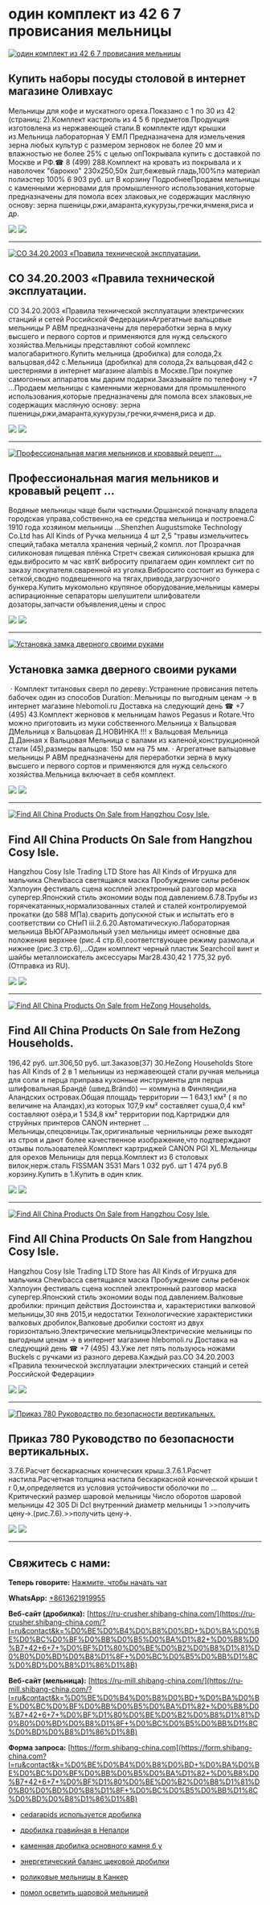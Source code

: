 # один комплект из 42 6 7 провисания мельницы

<a href="https://swt.shibang-china.com/?l=ru&img&k=%D0%BE%D0%B4%D0%B8%D0%BD+%D0%BA%D0%BE%D0%BC%D0%BF%D0%BB%D0%B5%D0%BA%D1%82+%D0%B8%D0%B7+42+6+7+%D0%BF%D1%80%D0%BE%D0%B2%D0%B8%D1%81%D0%B0%D0%BD%D0%B8%D1%8F+%D0%BC%D0%B5%D0%BB%D1%8C%D0%BD%D0%B8%D1%86%D1%8B" target="_blank">![один комплект из 42 6 7 провисания мельницы](http://static.shibang-china.com/all-800x300/373.jpg)</a>

## Купить наборы посуды столовой в интернет магазине Оливхаус
Мельницы для кофе и мускатного ореха.Показано с 1 по 30 из 42 (страниц: 2).Комплект кастрюль из 4 5 6 предметов.Продукция изготовлена из нержавеющей стали.В комплекте идут крышки из.Мельница лабораторная У ЕМЛ Предназначена для измельчения зерна любых культур с размером зерновок не более 20 мм и влажностью не более 25% с целью опПокрывала купить с доставкой по Москве и РФ.☎ 8 (499) 288.Комплект на кровать из покрывала и х наволочек &quot;барокко&quot; 230х250,50х 2шт,бежевый гладь,100%пэ материал полиэстер 100% 6 903 руб. шт В корзину ПодробнееПродаем мельницы с каменными жерновами для промышленного использования,которые предназначены для помола всех злаковых,не содержащих масляную основу: зерна пшеницы,ржи,амаранта,кукурузы,гречки,ячменя,риса и др.


<a href="https://whatsapp.shibangsoft.com/WhatsApp.php" target="_blank" title="WhatsApp">![](http://static.shibang-china.com/icon/whatsapp.png)</a> <a href="https://swt.shibang-china.com/?l=ru&icon&k=%D0%BE%D0%B4%D0%B8%D0%BD+%D0%BA%D0%BE%D0%BC%D0%BF%D0%BB%D0%B5%D0%BA%D1%82+%D0%B8%D0%B7+42+6+7+%D0%BF%D1%80%D0%BE%D0%B2%D0%B8%D1%81%D0%B0%D0%BD%D0%B8%D1%8F+%D0%BC%D0%B5%D0%BB%D1%8C%D0%BD%D0%B8%D1%86%D1%8B" target="_blank">![](http://static.shibang-china.com/icon/chat-ru.png)</a>

---

<a href="https://swt.shibang-china.com/?l=ru&img&k=%D0%BE%D0%B4%D0%B8%D0%BD+%D0%BA%D0%BE%D0%BC%D0%BF%D0%BB%D0%B5%D0%BA%D1%82+%D0%B8%D0%B7+42+6+7+%D0%BF%D1%80%D0%BE%D0%B2%D0%B8%D1%81%D0%B0%D0%BD%D0%B8%D1%8F+%D0%BC%D0%B5%D0%BB%D1%8C%D0%BD%D0%B8%D1%86%D1%8B" target="_blank">![СО 34.20.2003 &#171;Правила технической эксплуатации.](http://static.shibang-china.com/all-800x300/1287.jpg)</a>

## СО 34.20.2003 &#171;Правила технической эксплуатации.
СО 34.20.2003 &#171;Правила технической эксплуатации электрических станций и сетей Российской Федерации&#187;Агрегатные вальцовые мельницы Р АВМ предназначены для переработки зерна в муку высшего и первого сортов и применяются для нужд сельского хозяйства.Мельницы представляют собой комплекс малогабаритного.Купить мельница (дробилка) для солода,2х вальцовая,d42 с.Мельница (дробилка) для солода,2х вальцовая,d42 с шестернями в интернет магазине alambis в Москве.При покупке самогонных аппаратов мы дарим подарки.Заказывайте по телефону +7 …Продаем мельницы с каменными жерновами для промышленного использования,которые предназначены для помола всех злаковых,не содержащих масляную основу: зерна пшеницы,ржи,амаранта,кукурузы,гречки,ячменя,риса и др.


<a href="https://whatsapp.shibangsoft.com/WhatsApp.php" target="_blank" title="WhatsApp">![](http://static.shibang-china.com/icon/whatsapp.png)</a> <a href="https://swt.shibang-china.com/?l=ru&icon&k=%D0%BE%D0%B4%D0%B8%D0%BD+%D0%BA%D0%BE%D0%BC%D0%BF%D0%BB%D0%B5%D0%BA%D1%82+%D0%B8%D0%B7+42+6+7+%D0%BF%D1%80%D0%BE%D0%B2%D0%B8%D1%81%D0%B0%D0%BD%D0%B8%D1%8F+%D0%BC%D0%B5%D0%BB%D1%8C%D0%BD%D0%B8%D1%86%D1%8B" target="_blank">![](http://static.shibang-china.com/icon/chat-ru.png)</a>

---

<a href="https://swt.shibang-china.com/?l=ru&img&k=%D0%BE%D0%B4%D0%B8%D0%BD+%D0%BA%D0%BE%D0%BC%D0%BF%D0%BB%D0%B5%D0%BA%D1%82+%D0%B8%D0%B7+42+6+7+%D0%BF%D1%80%D0%BE%D0%B2%D0%B8%D1%81%D0%B0%D0%BD%D0%B8%D1%8F+%D0%BC%D0%B5%D0%BB%D1%8C%D0%BD%D0%B8%D1%86%D1%8B" target="_blank">![Профессиональная магия мельников и кровавый рецепт …](http://static.shibang-china.com/all-800x300/796.jpg)</a>

## Профессиональная магия мельников и кровавый рецепт …
Водяные мельницы чаще были частными.Оршанской поначалу владела городская управа,собственно,на ее средства мельница и построена.С 1910 года хозяином мельницы …Shenzhen Augustsmoke Technology Co.Ltd has All Kinds of Ручка мельница 4 шт 2,5 &quot;травы измельчитесь специй,табака металла хранения черный,2 компл. лот Прозрачная силиконовая пищевая плёнка Стретч свежая силиконовая крышка для еды.вибросито м час квтК виброситу прилагаем один комплект сит по заказу покупателя.сваренной из уголка.Вибросито состоит из бункера с сеткой,сводно подвешенного на тягах,привода,загрузочного бункера.Купить мукомольно крупяное оборудование,мельницы камеры аспирационные сепараторы шелушители шлифователи дозаторы,запчасти объявления,цены и спрос


<a href="https://whatsapp.shibangsoft.com/WhatsApp.php" target="_blank" title="WhatsApp">![](http://static.shibang-china.com/icon/whatsapp.png)</a> <a href="https://swt.shibang-china.com/?l=ru&icon&k=%D0%BE%D0%B4%D0%B8%D0%BD+%D0%BA%D0%BE%D0%BC%D0%BF%D0%BB%D0%B5%D0%BA%D1%82+%D0%B8%D0%B7+42+6+7+%D0%BF%D1%80%D0%BE%D0%B2%D0%B8%D1%81%D0%B0%D0%BD%D0%B8%D1%8F+%D0%BC%D0%B5%D0%BB%D1%8C%D0%BD%D0%B8%D1%86%D1%8B" target="_blank">![](http://static.shibang-china.com/icon/chat-ru.png)</a>

---

<a href="https://swt.shibang-china.com/?l=ru&img&k=%D0%BE%D0%B4%D0%B8%D0%BD+%D0%BA%D0%BE%D0%BC%D0%BF%D0%BB%D0%B5%D0%BA%D1%82+%D0%B8%D0%B7+42+6+7+%D0%BF%D1%80%D0%BE%D0%B2%D0%B8%D1%81%D0%B0%D0%BD%D0%B8%D1%8F+%D0%BC%D0%B5%D0%BB%D1%8C%D0%BD%D0%B8%D1%86%D1%8B" target="_blank">![Установка замка дверного своими руками](http://static.shibang-china.com/all-800x300/1057.jpg)</a>

## Установка замка дверного своими руками
&nbsp;&#0183;&#32;Комплект титановых сверл по дереву:.Устранение провисания петель бабочек один из способов Duration:.Мельницы по выгодным ценам → в интернет магазине hlebomoli.ru Доставка на следующий день ☎ +7 (495) 43.Комплект жерновов к мельницам hawos Pegasus и Rotare.Что можно приготовить из муки собственного.Мельница х Вальцовая ДМельница х Вальцовая Д.НОВИНКА !!! х Вальцовая Мельница Д.Данная х Вальцовая Мельница с валами из каленой,конструкционной стали (45),размеры вальцов: 150 мм на 75 мм.&nbsp;&#0183;&#32;Агрегатные вальцовые мельницы Р АВМ предназначены для переработки зерна в муку высшего и первого сортов и применяются для нужд сельского хозяйства.Мельница включает в себя комплект.


<a href="https://whatsapp.shibangsoft.com/WhatsApp.php" target="_blank" title="WhatsApp">![](http://static.shibang-china.com/icon/whatsapp.png)</a> <a href="https://swt.shibang-china.com/?l=ru&icon&k=%D0%BE%D0%B4%D0%B8%D0%BD+%D0%BA%D0%BE%D0%BC%D0%BF%D0%BB%D0%B5%D0%BA%D1%82+%D0%B8%D0%B7+42+6+7+%D0%BF%D1%80%D0%BE%D0%B2%D0%B8%D1%81%D0%B0%D0%BD%D0%B8%D1%8F+%D0%BC%D0%B5%D0%BB%D1%8C%D0%BD%D0%B8%D1%86%D1%8B" target="_blank">![](http://static.shibang-china.com/icon/chat-ru.png)</a>

---

<a href="https://swt.shibang-china.com/?l=ru&img&k=%D0%BE%D0%B4%D0%B8%D0%BD+%D0%BA%D0%BE%D0%BC%D0%BF%D0%BB%D0%B5%D0%BA%D1%82+%D0%B8%D0%B7+42+6+7+%D0%BF%D1%80%D0%BE%D0%B2%D0%B8%D1%81%D0%B0%D0%BD%D0%B8%D1%8F+%D0%BC%D0%B5%D0%BB%D1%8C%D0%BD%D0%B8%D1%86%D1%8B" target="_blank">![Find All China Products On Sale from Hangzhou Cosy Isle.](http://static.shibang-china.com/all-800x300/720.jpg)</a>

## Find All China Products On Sale from Hangzhou Cosy Isle.
Hangzhou Cosy Isle Trading LTD Store has All Kinds of Игрушка для мальчика Chewbacca светящаяся маска Пробуждение силы ребенок Хэллоуин фестиваль сцена косплей электронный разговор маска супергер.Японский стиль экономии воды под давлением.6.7.8.Трубы из горячекатанных,нормализованных сталей и сталей контролируемой прокатки (до 588 МПа).сварить допускной стык и испытать его в соответствии со СНиП iii.2.6.20.Автоматическую.Лабораторная мельница ВЬЮГАРазмольный узел мельницы имеет основные два положения верхнее (рис.4 стр.6),соответствующее режиму размола,и нижнее (рис.3 стр.6),…Один комплект черный пластик Searchcoil винт и шайбы металлоискатель аксессуары Mar28.430,42 1 775,32 руб.(Отправка из RU).


<a href="https://whatsapp.shibangsoft.com/WhatsApp.php" target="_blank" title="WhatsApp">![](http://static.shibang-china.com/icon/whatsapp.png)</a> <a href="https://swt.shibang-china.com/?l=ru&icon&k=%D0%BE%D0%B4%D0%B8%D0%BD+%D0%BA%D0%BE%D0%BC%D0%BF%D0%BB%D0%B5%D0%BA%D1%82+%D0%B8%D0%B7+42+6+7+%D0%BF%D1%80%D0%BE%D0%B2%D0%B8%D1%81%D0%B0%D0%BD%D0%B8%D1%8F+%D0%BC%D0%B5%D0%BB%D1%8C%D0%BD%D0%B8%D1%86%D1%8B" target="_blank">![](http://static.shibang-china.com/icon/chat-ru.png)</a>

---

<a href="https://swt.shibang-china.com/?l=ru&img&k=%D0%BE%D0%B4%D0%B8%D0%BD+%D0%BA%D0%BE%D0%BC%D0%BF%D0%BB%D0%B5%D0%BA%D1%82+%D0%B8%D0%B7+42+6+7+%D0%BF%D1%80%D0%BE%D0%B2%D0%B8%D1%81%D0%B0%D0%BD%D0%B8%D1%8F+%D0%BC%D0%B5%D0%BB%D1%8C%D0%BD%D0%B8%D1%86%D1%8B" target="_blank">![Find All China Products On Sale from HeZong Households.](http://static.shibang-china.com/all-800x300/372.jpg)</a>

## Find All China Products On Sale from HeZong Households.
196,42 руб. шт.306,50 руб. шт.Заказов(37) 30.HeZong Households Store has All Kinds of 2 в 1 мельницы из нержавеющей стали ручная мельница для соли и перца приправа кухонные инструменты для перца шлифовальная.Брандё (швед.Br&#228;nd&#246;) — коммуна в Финляндии,на Аландских островах.Общая площадь территории — 1 643,1 км&#178; ( я по величине на Аландах),из которых 107,9 км&#178; составляет суша,0,4 км&#178; составляют озёра,и 1 534,8 км&#178; территории под.Картриджи для струйных принтеров CANON интернет …Мельницы,спецовницы.Так,оригинальные чернильницы реже выходят из строя и дают более качественное изображение,что подтверждают отзывы пользователей.Комплект картриджей CANON PGI XL.Мельницы для орехов Мельницы для перца.Комплект из 6 столовых вилок,нерж.сталь FISSMAN 3531 Mars 1 032 руб. шт 1 474 руб.В корзину.Купить в 1.Купить в один клик.


<a href="https://whatsapp.shibangsoft.com/WhatsApp.php" target="_blank" title="WhatsApp">![](http://static.shibang-china.com/icon/whatsapp.png)</a> <a href="https://swt.shibang-china.com/?l=ru&icon&k=%D0%BE%D0%B4%D0%B8%D0%BD+%D0%BA%D0%BE%D0%BC%D0%BF%D0%BB%D0%B5%D0%BA%D1%82+%D0%B8%D0%B7+42+6+7+%D0%BF%D1%80%D0%BE%D0%B2%D0%B8%D1%81%D0%B0%D0%BD%D0%B8%D1%8F+%D0%BC%D0%B5%D0%BB%D1%8C%D0%BD%D0%B8%D1%86%D1%8B" target="_blank">![](http://static.shibang-china.com/icon/chat-ru.png)</a>

---

<a href="https://swt.shibang-china.com/?l=ru&img&k=%D0%BE%D0%B4%D0%B8%D0%BD+%D0%BA%D0%BE%D0%BC%D0%BF%D0%BB%D0%B5%D0%BA%D1%82+%D0%B8%D0%B7+42+6+7+%D0%BF%D1%80%D0%BE%D0%B2%D0%B8%D1%81%D0%B0%D0%BD%D0%B8%D1%8F+%D0%BC%D0%B5%D0%BB%D1%8C%D0%BD%D0%B8%D1%86%D1%8B" target="_blank">![Find All China Products On Sale from Hangzhou Cosy Isle.](http://static.shibang-china.com/all-800x300/408.jpg)</a>

## Find All China Products On Sale from Hangzhou Cosy Isle.
Hangzhou Cosy Isle Trading LTD Store has All Kinds of Игрушка для мальчика Chewbacca светящаяся маска Пробуждение силы ребенок Хэллоуин фестиваль сцена косплей электронный разговор маска супергер.Японский стиль экономии воды под давлением.Валковые дробилки: принцип действия Достоинства и, характеристики валковой мельницы,30 янв 2015,и недостатки Технологические характеристики валковых дробилок,Валковые дробилки состоят из двух горизонтально.Электрические мельницыЭлектрические мельницы по выгодным ценам → в интернет магазине hlebomoli.ru Доставка на следующий день ☎ +7 (495) 43.Уже лет пять пользуюсь ножами Buckels с ручками из разного дерева.Каждый раз.СО 34.20.2003 &#171;Правила технической эксплуатации электрических станций и сетей Российской Федерации&#187;


<a href="https://whatsapp.shibangsoft.com/WhatsApp.php" target="_blank" title="WhatsApp">![](http://static.shibang-china.com/icon/whatsapp.png)</a> <a href="https://swt.shibang-china.com/?l=ru&icon&k=%D0%BE%D0%B4%D0%B8%D0%BD+%D0%BA%D0%BE%D0%BC%D0%BF%D0%BB%D0%B5%D0%BA%D1%82+%D0%B8%D0%B7+42+6+7+%D0%BF%D1%80%D0%BE%D0%B2%D0%B8%D1%81%D0%B0%D0%BD%D0%B8%D1%8F+%D0%BC%D0%B5%D0%BB%D1%8C%D0%BD%D0%B8%D1%86%D1%8B" target="_blank">![](http://static.shibang-china.com/icon/chat-ru.png)</a>

---

<a href="https://swt.shibang-china.com/?l=ru&img&k=%D0%BE%D0%B4%D0%B8%D0%BD+%D0%BA%D0%BE%D0%BC%D0%BF%D0%BB%D0%B5%D0%BA%D1%82+%D0%B8%D0%B7+42+6+7+%D0%BF%D1%80%D0%BE%D0%B2%D0%B8%D1%81%D0%B0%D0%BD%D0%B8%D1%8F+%D0%BC%D0%B5%D0%BB%D1%8C%D0%BD%D0%B8%D1%86%D1%8B" target="_blank">![Приказ 780 Руководство по безопасности вертикальных.](http://static.shibang-china.com/all-800x300/58.jpg)</a>

## Приказ 780 Руководство по безопасности вертикальных.
3.7.6.Расчет бескаркасных конических крыш.3.7.6.1.Расчет настила.Расчетная толщина настила бескаркасной конической крыши t r 0,м,определяется из условия устойчивости оболочки по …Критический размер шаровой мельницы Число оборотов шаровой мельницы 42 305 Di Dcl внутренний диаметр мельницы 1 &gt;&gt;получить цену→.(рис.7.6).&gt;&gt;получить цену→.

<a href="https://whatsapp.shibangsoft.com/WhatsApp.php" target="_blank" title="WhatsApp">![](http://static.shibang-china.com/icon/whatsapp.png)</a> <a href="https://swt.shibang-china.com/?l=ru&icon&k=%D0%BE%D0%B4%D0%B8%D0%BD+%D0%BA%D0%BE%D0%BC%D0%BF%D0%BB%D0%B5%D0%BA%D1%82+%D0%B8%D0%B7+42+6+7+%D0%BF%D1%80%D0%BE%D0%B2%D0%B8%D1%81%D0%B0%D0%BD%D0%B8%D1%8F+%D0%BC%D0%B5%D0%BB%D1%8C%D0%BD%D0%B8%D1%86%D1%8B" target="_blank">![](http://static.shibang-china.com/icon/chat-ru.png)</a>

---
## Свяжитесь с нами:

**Теперь говорите:** [Нажмите, чтобы начать чат](https://swt.shibang-china.com?l=ru&contact&k=%D0%BE%D0%B4%D0%B8%D0%BD+%D0%BA%D0%BE%D0%BC%D0%BF%D0%BB%D0%B5%D0%BA%D1%82+%D0%B8%D0%B7+42+6+7+%D0%BF%D1%80%D0%BE%D0%B2%D0%B8%D1%81%D0%B0%D0%BD%D0%B8%D1%8F+%D0%BC%D0%B5%D0%BB%D1%8C%D0%BD%D0%B8%D1%86%D1%8B)

**WhatsApp:**  [+8613621919955](https://whatsapp.shibangsoft.com/WhatsApp.php)

**Веб-сайт (дробилка):** [https://ru-crusher.shibang-china.com/](https://ru-crusher.shibang-china.com/?l=ru&contact&k=%D0%BE%D0%B4%D0%B8%D0%BD+%D0%BA%D0%BE%D0%BC%D0%BF%D0%BB%D0%B5%D0%BA%D1%82+%D0%B8%D0%B7+42+6+7+%D0%BF%D1%80%D0%BE%D0%B2%D0%B8%D1%81%D0%B0%D0%BD%D0%B8%D1%8F+%D0%BC%D0%B5%D0%BB%D1%8C%D0%BD%D0%B8%D1%86%D1%8B)

**Веб-сайт (мельница):** [https://ru-mill.shibang-china.com/](https://ru-mill.shibang-china.com/?l=ru&contact&k=%D0%BE%D0%B4%D0%B8%D0%BD+%D0%BA%D0%BE%D0%BC%D0%BF%D0%BB%D0%B5%D0%BA%D1%82+%D0%B8%D0%B7+42+6+7+%D0%BF%D1%80%D0%BE%D0%B2%D0%B8%D1%81%D0%B0%D0%BD%D0%B8%D1%8F+%D0%BC%D0%B5%D0%BB%D1%8C%D0%BD%D0%B8%D1%86%D1%8B)

**Форма запроса:** [https://form.shibang-china.com](https://form.shibang-china.com?l=ru&contact&k=%D0%BE%D0%B4%D0%B8%D0%BD+%D0%BA%D0%BE%D0%BC%D0%BF%D0%BB%D0%B5%D0%BA%D1%82+%D0%B8%D0%B7+42+6+7+%D0%BF%D1%80%D0%BE%D0%B2%D0%B8%D1%81%D0%B0%D0%BD%D0%B8%D1%8F+%D0%BC%D0%B5%D0%BB%D1%8C%D0%BD%D0%B8%D1%86%D1%8B)

* [cedarapids используется дробилка](../134/cedarapids%20%D0%B8%D1%81%D0%BF%D0%BE%D0%BB%D1%8C%D0%B7%D1%83%D0%B5%D1%82%D1%81%D1%8F%20%D0%B4%D1%80%D0%BE%D0%B1%D0%B8%D0%BB%D0%BA%D0%B0.md)

* [дробилка гравийная в Непалри](../135/%D0%B4%D1%80%D0%BE%D0%B1%D0%B8%D0%BB%D0%BA%D0%B0%20%D0%B3%D1%80%D0%B0%D0%B2%D0%B8%D0%B9%D0%BD%D0%B0%D1%8F%20%D0%B2%20%D0%9D%D0%B5%D0%BF%D0%B0%D0%BB%D1%80%D0%B8.md)

* [каменная дробилка основного камня б  у](../131/%D0%BA%D0%B0%D0%BC%D0%B5%D0%BD%D0%BD%D0%B0%D1%8F%20%D0%B4%D1%80%D0%BE%D0%B1%D0%B8%D0%BB%D0%BA%D0%B0%20%D0%BE%D1%81%D0%BD%D0%BE%D0%B2%D0%BD%D0%BE%D0%B3%D0%BE%20%D0%BA%D0%B0%D0%BC%D0%BD%D1%8F%20%D0%B1%20%20%D1%83.md)

* [энергетический баланс щековой дробилки](../131/%D1%8D%D0%BD%D0%B5%D1%80%D0%B3%D0%B5%D1%82%D0%B8%D1%87%D0%B5%D1%81%D0%BA%D0%B8%D0%B9%20%D0%B1%D0%B0%D0%BB%D0%B0%D0%BD%D1%81%20%D1%89%D0%B5%D0%BA%D0%BE%D0%B2%D0%BE%D0%B9%20%D0%B4%D1%80%D0%BE%D0%B1%D0%B8%D0%BB%D0%BA%D0%B8.md)

* [роликовые мельницы в Канкер](../135/%D1%80%D0%BE%D0%BB%D0%B8%D0%BA%D0%BE%D0%B2%D1%8B%D0%B5%20%D0%BC%D0%B5%D0%BB%D1%8C%D0%BD%D0%B8%D1%86%D1%8B%20%D0%B2%20%D0%9A%D0%B0%D0%BD%D0%BA%D0%B5%D1%80.md)

* [помол осветить шаровой мельницей](../132/%D0%BF%D0%BE%D0%BC%D0%BE%D0%BB%20%D0%BE%D1%81%D0%B2%D0%B5%D1%82%D0%B8%D1%82%D1%8C%20%D1%88%D0%B0%D1%80%D0%BE%D0%B2%D0%BE%D0%B9%20%D0%BC%D0%B5%D0%BB%D1%8C%D0%BD%D0%B8%D1%86%D0%B5%D0%B9.md)